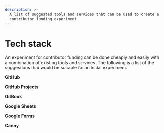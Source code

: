 ```yaml
---
description: >-
  A list of suggested tools and services that can be used to create a
  contributor funding experiment
---
```


# Tech stack

An experiment for contributor funding can be done cheaply and easily with a combination of existing tools and services. The following is a list of the suggestions that would be suitable for an initial experiment.



**GitHub**&#x20;





**GitHub Projects**





**GitBook**





**Google Sheets**





**Google Forms**





**Canny**

